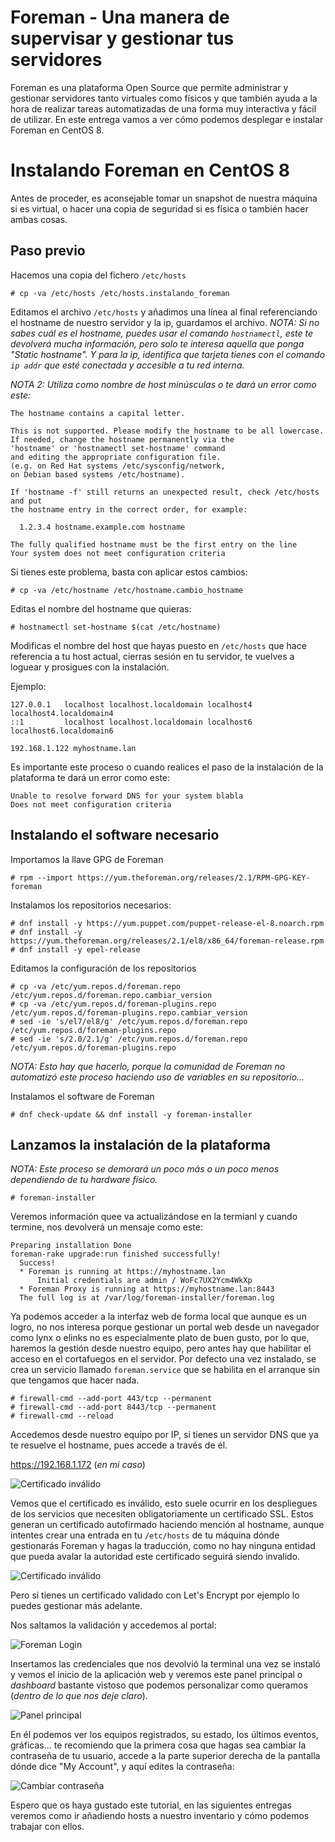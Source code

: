 # Foreman - Una manera de supervisar y gestionar tus servidores

Foreman es una plataforma Open Source que permite administrar y gestionar servidores tanto virtuales como físicos y que también ayuda a la hora de realizar tareas automatizadas de una forma muy interactiva y fácil de utilizar. En este entrega vamos a ver cómo podemos desplegar e instalar Foreman en CentOS 8.

# Instalando Foreman en CentOS 8
Antes de proceder, es aconsejable tomar un snapshot de nuestra máquina si es virtual, o hacer una copia de seguridad si es física o también hacer ambas cosas.

## Paso previo
Hacemos una copia del fichero `/etc/hosts`
```
# cp -va /etc/hosts /etc/hosts.instalando_foreman
```
Editamos el archivo `/etc/hosts` y añadimos una línea al final referenciando el hostname de nuestro servidor y la ip, guardamos el archivo.
_NOTA: Si no sabes cuál es el hostname, puedes usar el comando `hostnamectl`, este te devolverá mucha información, pero solo te interesa aquella que ponga "Static hostname". Y para la ip, identifica que tarjeta tienes con el comando `ip addr` que esté conectada y accesible a tu red interna._

_NOTA 2: Utiliza como nombre de host minúsculas o te dará un error como este:_
```
The hostname contains a capital letter.

This is not supported. Please modify the hostname to be all lowercase. If needed, change the hostname permanently via the
'hostname' or 'hostnamectl set-hostname' command
and editing the appropriate configuration file.
(e.g. on Red Hat systems /etc/sysconfig/network,
on Debian based systems /etc/hostname).

If 'hostname -f' still returns an unexpected result, check /etc/hosts and put
the hostname entry in the correct order, for example:

  1.2.3.4 hostname.example.com hostname

The fully qualified hostname must be the first entry on the line
Your system does not meet configuration criteria
```
Si tienes este problema, basta con aplicar estos cambios:
```
# cp -va /etc/hostname /etc/hostname.cambio_hostname
```
Editas el nombre del hostname que quieras:
```
# hostnamectl set-hostname $(cat /etc/hostname)
```
Modificas el nombre del host que hayas puesto en `/etc/hosts` que hace referencia a tu host actual, cierras sesión en tu servidor, te vuelves a loguear y prosigues con la instalación.

Ejemplo:
```
127.0.0.1   localhost localhost.localdomain localhost4 localhost4.localdomain4
::1         localhost localhost.localdomain localhost6 localhost6.localdomain6

192.168.1.122 myhostname.lan
```
Es importante este proceso o cuando realices el paso de la instalación de la plataforma te dará un error como este:
```
Unable to resolve forward DNS for your system blabla
Does not meet configuration criteria
```
## Instalando el software necesario
Importamos la llave GPG de Foreman
```
# rpm --import https://yum.theforeman.org/releases/2.1/RPM-GPG-KEY-foreman
```
Instalamos los repositorios necesarios:
```
# dnf install -y https://yum.puppet.com/puppet-release-el-8.noarch.rpm 
# dnf install -y https://yum.theforeman.org/releases/2.1/el8/x86_64/foreman-release.rpm
# dnf install -y epel-release 
```
Editamos la configuración de los repositorios
```
# cp -va /etc/yum.repos.d/foreman.repo /etc/yum.repos.d/foreman.repo.cambiar_version
# cp -va /etc/yum.repos.d/foreman-plugins.repo /etc/yum.repos.d/foreman-plugins.repo.cambiar_version
# sed -ie 's/el7/el8/g' /etc/yum.repos.d/foreman.repo /etc/yum.repos.d/foreman-plugins.repo
# sed -ie 's/2.0/2.1/g' /etc/yum.repos.d/foreman.repo /etc/yum.repos.d/foreman-plugins.repo
```
_NOTA: Esto hay que hacerlo, porque la comunidad de Foreman no automatizó este proceso haciendo uso de variables en su repositorio..._

Instalamos el software de Foreman
```
# dnf check-update && dnf install -y foreman-installer
```
## Lanzamos la instalación de la plataforma
_NOTA: Este proceso se demorará un poco más o un poco menos dependiendo de tu hardware físico._
```
# foreman-installer
```
Veremos información quee va actualizándose en la termianl y cuando termine, nos devolverá un mensaje como este:
```
Preparing installation Done                                           
foreman-rake upgrade:run finished successfully!
  Success!
  * Foreman is running at https://myhostname.lan
      Initial credentials are admin / WoFc7UX2Ycm4WkXp
  * Foreman Proxy is running at https://myhostname.lan:8443
  The full log is at /var/log/foreman-installer/foreman.log
```
Ya podemos acceder a la interfaz web de forma local que aunque es un logro, no nos interesa porque gestionar un portal web desde un navegador como lynx o elinks no es especialmente plato de buen gusto, por lo que, haremos la gestión desde nuestro equipo, pero antes hay que habilitar el acceso en el cortafuegos en el servidor. Por defecto una vez instalado, se crea un servicio llamado `foreman.service` que se habilita en el arranque sin que tengamos que hacer nada.

```
# firewall-cmd --add-port 443/tcp --permanent
# firewall-cmd --add-port 8443/tcp --permanent
# firewall-cmd --reload
```
Accedemos desde nuestro equipo por IP, si tienes un servidor DNS que ya te resuelve el hostname, pues accede a través de él.

https://192.168.1.172 (_en mi caso_)

<img src="https://echemosunbitstazo.es/blog/foreman-una-manera-de-supervisar-y-gestionar-tus-servidores/certificado.png" class="img-fluid" alt="Certificado inválido">


Vemos que el certificado es inválido, esto suele ocurrir en los despliegues de los servicios que necesiten obligatoriamente un certificado SSL. Estos generan un certificado autofirmado haciendo mención al hostname, aunque intentes crear una entrada en tu `/etc/hosts` de tu máquina dónde gestionarás Foreman y hagas la traducción, como no hay ninguna entidad que pueda avalar la autoridad este certificado seguirá siendo invalido. 

<img src="https://echemosunbitstazo.es/blog/foreman-una-manera-de-supervisar-y-gestionar-tus-servidores/certificado2.png" class="img-fluid" alt="Certificado inválido">

Pero si tienes un certificado validado con Let's Encrypt por ejemplo lo puedes gestionar más adelante.

Nos saltamos la validación y accedemos al portal:

<img src="https://echemosunbitstazo.es/blog/foreman-una-manera-de-supervisar-y-gestionar-tus-servidores/foreman.png" class="img-fluid" alt="Foreman Login">

Insertamos las credenciales que nos devolvió la terminal una vez se instaló y vemos el inicio de la aplicación web y veremos este panel principal o _dashboard_ bastante vistoso que podemos personalizar como queramos (_dentro de lo que nos deje claro_).

<img src="https://echemosunbitstazo.es/blog/foreman-una-manera-de-supervisar-y-gestionar-tus-servidores/foreman_dashboard.png" class="img-fluid" alt="Panel principal">

En él podemos ver los equipos registrados, su estado, los últimos eventos, gráficas... te recomiendo que la primera cosa que hagas sea cambiar la contraseña de tu usuario, accede a la parte superior derecha de la pantalla dónde dice "My Account", y aquí edites la contraseña:

<img src="https://echemosunbitstazo.es/blog/foreman-una-manera-de-supervisar-y-gestionar-tus-servidores/foreman_password.png" class="img-fluid" alt="Cambiar contraseña">

Espero que os haya gustado este tutorial, en las siguientes entregas veremos como ir añadiendo hosts a nuestro inventario y cómo podemos trabajar con ellos.